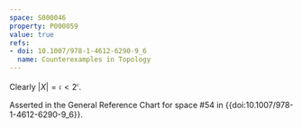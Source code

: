 ```yaml
---
space: S000046
property: P000059
value: true
refs:
- doi: 10.1007/978-1-4612-6290-9_6
  name: Counterexamples in Topology
---
```


Clearly $|X| = \mathfrak{c} < 2^{\mathfrak{c}}$.

Asserted in the General Reference Chart for space #54 in
{{doi:10.1007/978-1-4612-6290-9_6}}.
